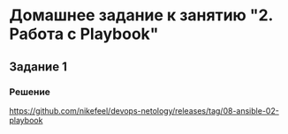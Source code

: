 # Домашнее задание к занятию "2. Работа с Playbook"

## Задание 1
### Решение

https://github.com/nikefeel/devops-netology/releases/tag/08-ansible-02-playbook
